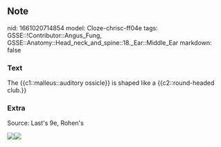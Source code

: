 ## Note
nid: 1661020714854
model: Cloze-chrisc-ff04e
tags: GSSE::!Contributor::Angus_Fung, GSSE::Anatomy::Head_neck_and_spine::18._Ear::Middle_Ear
markdown: false

### Text
The {{c1::malleus::auditory ossicle}} is shaped like a {{c2::round-headed club.}}

### Extra
Source: Last's 9e, Rohen's
<div>
  <div><img src=
  "paste-d1ba0931b66c1bf2909a26fdd2931968c3500313.jpg"><img src= 
  "paste-95819e2de4cdf421cab98a9cdd583537d6847489.jpg"></div>
</div>
